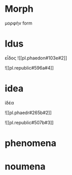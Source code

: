 


# Morph

μορφὴν form
# Idus
εἶδος
![[pl.phaedon#103e#2]]

![[pl.republic#596a#4]]


# idea
ἰδέα

![[pl.phaedr#265b#2]]

![[pl.republic#507b#3]]
# phenomena

# noumena